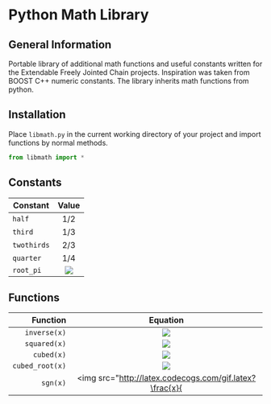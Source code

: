 Python Math Library
===================


General Information
-------------------

Portable library of additional math functions and useful constants written for the Extendable Freely Jointed Chain projects. Inspiration was taken from BOOST C++ numeric constants. The library inherits math functions from python.


Installation
------------

Place `libmath.py` in the current working directory of your project and import functions by normal methods. 

```python
from libmath import *
```

Constants
---------

Constant   | Value 
-----------|:-----: 
`half`     | 1/2  
`third`    | 1/3 
`twothirds`| 2/3 
`quarter`  | 1/4 
`root_pi`  | <img src="http://latex.codecogs.com/gif.latex?\sqrt\pi" border="0"/> 


Functions
---------

Function | Equation
---------:|:--------:
`inverse(x)` | <img src="http://latex.codecogs.com/gif.latex?\frac{1}{x}" border="0"/>
`squared(x)` | <img src="http://latex.codecogs.com/gif.latex?x^2" border="0"/>
`cubed(x)`  | <img src="http://latex.codecogs.com/gif.latex?x^3" border="0"/>
`cubed_root(x)` | <img src="http://latex.codecogs.com/gif.latex?x^\frac{1}{3}" border="0"/>
`sgn(x)` | <img src="http://latex.codecogs.com/gif.latex?\frac{x}{|x|}" border="0"/>
